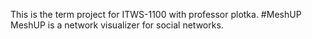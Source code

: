 This is the term project for ITWS-1100 with professor plotka. 
#MeshUP
MeshUP is a network visualizer for social networks.
